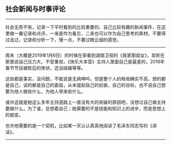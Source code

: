 ## 社会新闻与时事评论

---

社会无奇不有，记录一下平时看到的比较重要的、自己比较有趣的新闻事件，在这里做一番记录和点评，一来是作为备忘，二来也可以作为自己思考的素材。不要得过且过，记录和分析一下，慢一点，不要过眼云烟的感觉。

---

周末（大概是2019年1月6日）的时候在家看到湖南卫视的《我家那闺女》，吴昕在那里说自己压力大，不受重视，《快乐大本营》主持人里面自己是最差的，2018年春节节目被砍后的惨状，还没结婚等等。

这些都是事实，没问题，不能说是无病呻吟。但是整个人的格局确实不高，想的都是自己，谈的都是自己的委屈，从未提起自己的初衷，自己的目标，也不说自己想要为他人做些什么，为他人带来些什么。

或许这就是她这么多年主持道路上一直没有大的突破的原因吧，没想过自己做主持要做什么，为了谁，总想着自己；她需要的不是技能和知识上的进步，而是思想上的蜕变。

也许他需要的是一个契机，比如某一天认认真真地阅读了毛泽东同志写的《讲话》。

---



